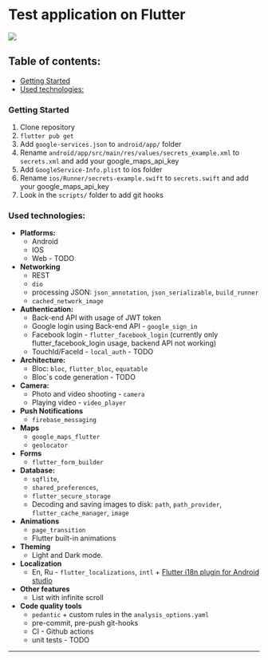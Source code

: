 # Test application on Flutter

![](https://github.com/Comp0te/Flutter-test/workflows/Code%20check/badge.svg?branch=dev)

## Table of contents:

- [Getting Started](#getting-started)
- [Used technologies:](#used-technologies)

### Getting Started

 1. Clone repository
 2. `flutter pub get`
 4. Add `google-services.json` to `android/app/` folder
 5. Rename `android/app/src/main/res/values/secrets_example.xml` to `secrets.xml` and add your google_maps_api_key
 6. Add `GoogleService-Info.plist` to ios folder
 7. Rename `ios/Runner/secrets-example.swift` to `secrets.swift` and add your google_maps_api_key
 8. Look in the `scripts/` folder to add git hooks

### Used technologies:

- **Platforms:**
    - Android
    - IOS
    - Web - TODO
- **Networking**
    - REST
    - `dio`
    - processing JSON: `json_annotation`, `json_serializable`, `build_runner`
    - `cached_network_image`
- **Authentication:**
	- Back-end API with usage of JWT token
	- Google login using Back-end API - `google_sign_in`
	- Facebook login - `flutter_facebook_login` (currently only flutter_facebook_login usage, backend API not working)
	- TouchId/FaceId - `local_auth` - TODO
- **Architecture:**
	- Bloc: `bloc`, `flutter_bloc`, `equatable`
	- Bloc`s code generation - TODO
- **Camera:**
    - Photo and video shooting - `camera`
    - Playing video - `video_player`
- **Push Notifications**
    - `firebase_messaging`
- **Maps**
    - `google_maps_flutter`
    - `geolocator`
- **Forms**
    - `flutter_form_builder`
- **Database:**
    - `sqflite`,
    - `shared_preferences`,
    - `flutter_secure_storage`
    - Decoding and saving images to disk: `path`, `path_provider`, `flutter_cache_manager`, `image`
- **Animations**
    - `page_transition`
    - Flutter built-in animations
- **Theming**
    - Light and Dark mode.
- **Localization**
    - En, Ru - `flutter_localizations`, `intl` + [Flutter i18n plugin for Android studio](https://plugins.jetbrains.com/plugin/10128-flutter-i18n/)
- **Other features**
    - List with infinite scroll
- **Code quality tools**
    - `pedantic` + custom rules in the `analysis_options.yaml`
    - pre-commit, pre-push git-hooks
    - CI - Github actions
    - unit tests - TODO
---
